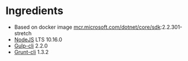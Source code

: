 # Ingredients
* Based on docker image [mcr.microsoft.com/dotnet/core/sdk](https://hub.docker.com/_/microsoft-dotnet-core-sdk/):2.2.301-stretch
* [NodeJS](https://nodejs.org/) LTS 10.16.0
* [Gulp-cli](https://www.npmjs.com/package/gulp-cli) 2.2.0
* [Grunt-cli](https://www.npmjs.com/package/grunt-cli) 1.3.2
